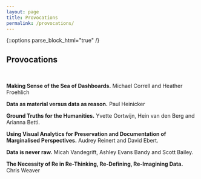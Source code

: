 ```yaml
---
layout: page
title: Provocations
permalink: /provocations/
---
```


{::options parse_block_html="true" /}

## Provocations

&nbsp;

**Making Sense of the Sea of Dashboards.**
Michael Correll and Heather Froehlich   


**Data as material versus data as reason.** Paul Heinicker

**Ground Truths for the Humanities.** Yvette Oortwijn, Hein van den Berg and Arianna Betti. 

**Using Visual Analytics for Preservation and Documentation of Marginalised Perspectives.** Audrey Reinert and David Ebert. 

**Data is never raw.** Micah Vandegrift, Ashley Evans Bandy and Scott Bailey. 

**The Necessity of Re in Re-Thinking, Re-Defining, Re-Imagining Data.** Chris Weaver